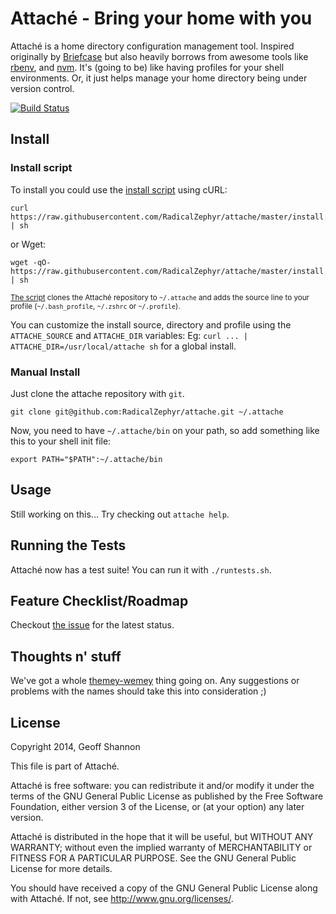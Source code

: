 Attaché - Bring your home with you
==================================

Attaché is a home directory configuration management tool. Inspired
originally by [Briefcase] but also heavily borrows from awesome tools
like [rbenv], and [nvm]. It's (going to be) like having profiles for
your shell environments. Or, it just helps manage your home directory
being under version control.

[![Build Status](https://travis-ci.org/RadicalZephyr/attache.svg?branch=master)](https://travis-ci.org/RadicalZephyr/attache)

[Briefcase]: https://github.com/jim/briefcase
[rbenv]: https://github.com/sstephenson/rbenv
[nvm]: https://github.com/creationix/nvm


Install
-------

### Install script

To install you could use the [install script] using cURL:

    curl https://raw.githubusercontent.com/RadicalZephyr/attache/master/install.sh | sh

or Wget:

    wget -qO- https://raw.githubusercontent.com/RadicalZephyr/attache/master/install.sh | sh

<sub>[The script][install script] clones the Attaché repository to
`~/.attache` and adds the source line to your profile
(`~/.bash_profile`, `~/.zshrc` or `~/.profile`).</sub>

You can customize the install source, directory and profile using the
`ATTACHE_SOURCE` and `ATTACHE_DIR` variables: Eg:
`curl ... | ATTACHE_DIR=/usr/local/attache sh` for a global install.


[install script]: https://raw.githubusercontent.com/RadicalZephyr/attache/master/install.sh

### Manual Install

Just clone the attache repository with `git`.

    git clone git@github.com:RadicalZephyr/attache.git ~/.attache

Now, you need to have `~/.attache/bin` on your path, so add something
like this to your shell init file:

    export PATH="$PATH":~/.attache/bin

Usage
-----

Still working on this... Try checking out `attache help`.

Running the Tests
-----------------

Attaché now has a test suite! You can run it with `./runtests.sh`.

Feature Checklist/Roadmap
-------------------------

Checkout
[the issue](https://github.com/RadicalZephyr/attache/issues/12) for
the latest status.


Thoughts n' stuff
-----------------

We've got a whole [themey-wemey] thing going on. Any suggestions or
problems with the names should take this into consideration ;)

[themey-wemey]: http://www.zephyrizing.net/images/timey-wimey.gif


License
-------

Copyright 2014, Geoff Shannon

This file is part of Attaché.

Attaché is free software: you can redistribute it and/or modify it
under the terms of the GNU General Public License as published by
the Free Software Foundation, either version 3 of the License, or
(at your option) any later version.

Attaché is distributed in the hope that it will be useful, but
WITHOUT ANY WARRANTY; without even the implied warranty of
MERCHANTABILITY or FITNESS FOR A PARTICULAR PURPOSE.  See the GNU
General Public License for more details.

You should have received a copy of the GNU General Public License
along with Attaché. If not, see <http://www.gnu.org/licenses/>.
